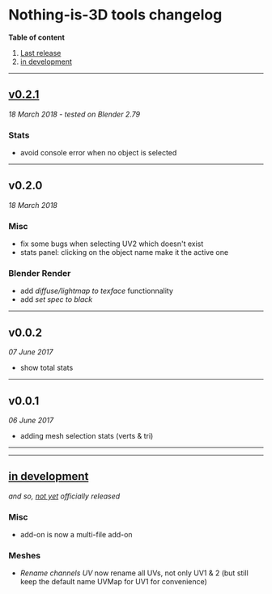 # Nothing-is-3D tools changelog


**Table of content**

1. <a href="#last-v">Last release</a>
2. <a href="#in-dev">in development</a>

---

## [v0.2.1](#last-v)

*18 March 2018* - *tested on Blender 2.79*

### Stats

- avoid console error when no object is selected

---

## v0.2.0

*18 March 2018*

### Misc

- fix some bugs when selecting UV2 which doesn't exist
- stats panel: clicking on the object name make it the active one

### Blender Render

- add *diffuse/lightmap to texface* functionnality
- add *set spec to black*

---

## v0.0.2

*07 June 2017*

- show total stats

---

## v0.0.1

*06 June 2017*

- adding mesh selection stats (verts & tri)

---
---

## [in development](#in-dev)

*and so, [not yet](https://github.com/Vinc3r/BlenderScripts/tree/master/src) officially released*

### Misc

- add-on is now a multi-file add-on

### Meshes

- *Rename channels UV* now rename all UVs, not only UV1 & 2 (but still keep the default name UVMap for UV1 for convenience)
